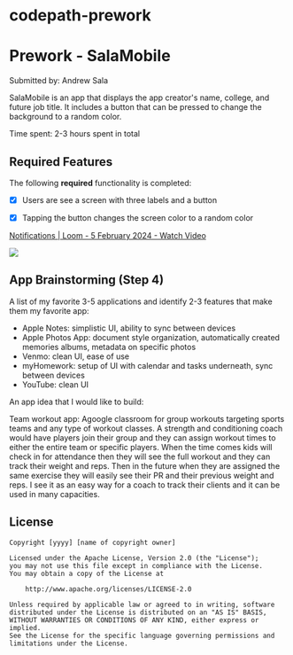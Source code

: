 # codepath-prework
# Prework - SalaMobile

Submitted by: Andrew Sala

SalaMobile is an app that displays the app creator's name, college, and future job title. It includes a button that can be pressed to change the background to a random color.

Time spent: 2-3 hours spent in total

## Required Features

The following **required** functionality is completed:

- [X] Users are see a screen with three labels and a button
- [X] Tapping the button changes the screen color to a random color
 

 <div>
    <a href="https://www.loom.com/share/00fcd5feb2894fbbae19d54ea5f86d3c">
      <p>Notifications | Loom - 5 February 2024 - Watch Video</p>
    </a>
    <a href="https://www.loom.com/share/00fcd5feb2894fbbae19d54ea5f86d3c">
      <img style="max-width:300px;" src="https://cdn.loom.com/sessions/thumbnails/00fcd5feb2894fbbae19d54ea5f86d3c-with-play.gif">
    </a>
  </div>

## App Brainstorming (Step 4)

A list of my favorite 3-5 applications and identify 2-3 features that make them my favorite app:

- Apple Notes: simplistic UI, ability to sync between devices
- Apple Photos App: document style organization, automatically created memories albums, metadata on specific photos
- Venmo: clean UI, ease of use
- myHomework: setup of UI with calendar and tasks underneath, sync between devices
- YouTube: clean UI


An app idea that I would like to build:

Team workout app: Agoogle classroom for group workouts targeting sports teams and any type of workout classes. A strength and conditioning coach would have players join their group and they can assign workout times to either the entire team or specific players. When the time comes kids will check in for attendance then they will see the full workout and they can track their weight and reps. Then in the future when  they are assigned the same exercise they will easily see their PR and their previous weight and reps. I see it as an easy way for a coach to track their clients and it can be used in many capacities. 

## License

    Copyright [yyyy] [name of copyright owner]

    Licensed under the Apache License, Version 2.0 (the "License");
    you may not use this file except in compliance with the License.
    You may obtain a copy of the License at

        http://www.apache.org/licenses/LICENSE-2.0

    Unless required by applicable law or agreed to in writing, software
    distributed under the License is distributed on an "AS IS" BASIS,
    WITHOUT WARRANTIES OR CONDITIONS OF ANY KIND, either express or implied.
    See the License for the specific language governing permissions and
    limitations under the License.
